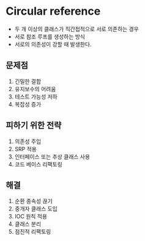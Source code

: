 # Circular reference

- 두 개 이상의 클래스가 직간접적으로 서로 의존하는 경우
- 서로 참조 루프를 생성하는 방식
- 서로의 의존성이 강할 때 발생한다.

## 문제점
1. 긴밀한 결합
2. 유지보수의 어려움
3. 테스트 가능성 저하
4. 복잡성 증가


## 피하기 위한 전략
1. 의존성 주입
2. SRP 적용
3. 인터페이스 또는 추상 클래스 사용
4. 코드 베이스 리팩토링

## 해결
1. 순환 종속성 끊기
2. 중개자 클래스 도입
3. IOC 원칙 적용 
4. 클래스 분리
5. 점진적 리팩토링